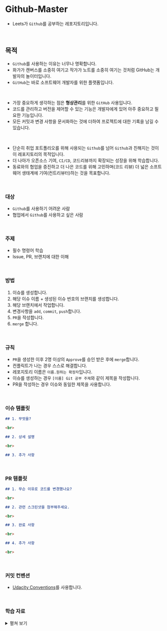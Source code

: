 # Github-Master

- Leets가 `Github`를 공부하는 레포지토리입니다.

<br>

## 목적

- `Github`를 사용하는 이유는 너무나 명확합니다.
- 화가가 캔버스를 소중히 여기고 작가가 노트를 소중히 여기는 것처럼 GitHub는 개발자의 놀이터입니다.
- `GitHub`는 바로 소프트웨어 개발자를 위한 플랫폼입니다.

<br>

- 가장 중요하게 생각하는 점은 **형상관리**를 위한 `GitHub` 사용입니다.
- 코드를 관리하고 버전을 제어할 수 있는 기능은 개발자에게 있어 아주 중요하고 필요한 기능입니다.
- 모든 커밋과 변경 사항을 문서화하는 것에 더하여 프로젝트에 대한 기록을 남길 수 있습니다.

<br>

- 단순히 취업 포트폴리오를 위해 사용되는 `Github`를 넘어 `Github`과 친해지는 것이 이 레포지토리의 목적입니다.
- 더 나아가 오픈소스 기여, `CI/CD`, 코드리뷰까지 확장되는 성장을 위해 학습합니다.
- 동료와의 협업을 증진하고 더 나은 코드를 위해 고민하며(코드 리뷰) 더 넓은 소프트웨어 생태계에 기여(컨트리뷰터)하는 것을 목표합니다.

<br>

### 대상

- `Github`를 사용하기 어려운 사람
- 협업에서 `Github`를 사용하고 싶은 사람

<br>

### 주제

- 필수 명령어 학습
- Issue, PR, 브랜치에 대한 이해

<br>

### 방법

1. 이슈를 생성합니다.
2. 해당 이슈 이름 + 생성된 이슈 번호의 브랜치를 생성합니다.
3. 해당 브랜치에서 작업합니다.
4. 변경사항을 `add`, `commit`, `push`합니다.
5. `PR`을 작성합니다.
6. `merge` 합니다.

<br>

### 규칙

- `PR`을 생성한 이후 2명 이상의 `Approve`를 승인 받은 후에 `merge`합니다.
- 컨플릭트가 나는 경우 스스로 해결합니다.
- 레포지토리 이름은 `이름.원하는 확장자`입니다.
- 이슈를 생성하는 경우 `[이름] Git 공부 주제`와 같이 제목을 작성합니다.
- PR을 작성하는 경우 이슈와 동일한 제목을 사용합니다.

<br>

### 이슈 템플릿

```md
## 1. 무엇을?

<br>

## 2. 상세 설명

<br>

## 3. 추가 사항
```

<br>

### PR 템플릿

```md
## 1. 무슨 이유로 코드를 변경했나요?

<br>

## 2. 관련 스크린샷을 첨부해주세요.

<br>

## 3. 완료 사항

<br>

## 4. 추가 사항

<br>
```

<br>

### 커밋 컨벤션

- [Udacity Conventions](http://udacity.github.io/git-styleguide/)를 사용합니다.

<br>

### 학습 자료

<details>
  <summary>펼쳐 보기</summary>

<br>

# Leets Git 명령어 정리

### 준비물

- IDE (BE: `Intellij`, FE : `VSCode`)
- Github 계정
- Access Token 생성 (`Mac`만 해당)
  1. Github 설정 맨 아래 `Developer settings` 선택
  2. `Personal access tokens` 의 `Tokens(classic)` 클릭
  3. `Generate new token(classic)` 클릭
  4. 이름 적기 + `30days` 선택
  5. 발급
  6. `생성되는 token 카카오톡에 복사`

<br>

![Untitled](https://github.com/Leets-Official/Leets-FE/assets/86355699/37dcfee8-e554-489b-b9bd-6f03a75161fa)

![Untitled 1](https://github.com/Leets-Official/Leets-FE/assets/86355699/4735903c-aa8c-4d29-9565-fbac999c262e)

![Untitled 2](https://github.com/Leets-Official/Leets-FE/assets/86355699/c9864d50-14ec-4e3f-a956-1c633b19ed54)

<br>

### 레포지토리 만들기

- 새로운 레포지토리 만들기

![Untitled 3](https://github.com/Leets-Official/Leets-FE/assets/86355699/1c6abcad-bf81-47a2-8cd7-febb949fabea)

![Untitled 4](https://github.com/Leets-Official/Leets-FE/assets/86355699/6403f771-fb94-4691-b3b8-4495c030252f)

## 디렉터리란?

- 폴더를 의미한다.
- 아래의 `root` , `media`

![Untitled 5](https://github.com/Leets-Official/Leets-FE/assets/86355699/6b9c27f9-9ea1-44ea-afa1-1e1fdb026e21)

<br>

> 💡 아래부터는 `IDE`의 터미널에서 설정

<br>

### 디렉터리 생성

- 깃 저장소를 만들 디렉터리(로컬)를 생성한다.

```bash
mkdir practice
```

<br>

### 해당 디렉터리로 이동하기

- `practice` 디렉터리로 이동

```bash
cd practice
```

<br>

### Git 초기화

- Git을 사용할 수 있도록 디렉터리 초기화
- 폴더(로컬)와 Git 연결

```bash
git init
```

<br>

### `config` 설정 (초기 설정)

```bash
git config --global user.name 이름
git config --global user.email 이메일
```

<br>

### 깃 상태 확인하기

- 변경, 스테이징 상태를 확인할 수 있다.

```bash
git status
```

<br>

## 스테이징이란?(Staging)

- Git에게 버전을 만들 준비를 하라고 알려주는 과정이다.

<br>

![Untitled 6](https://github.com/Leets-Official/Leets-FE/assets/86355699/0e58fb30-9dba-4856-b4a6-2c3b9ac0d120)

<br>

- 로컬에서 변경/추가/제거된 파일이나 코드 ⇒ 원격 저장소로 업데이트할 준비(`Staging`)
- 여러 파일을 스테이징하고 싶다면 파일명 나열 ex) `git add test_git1 test_git2 ...`
- 모든 파일을 스테이징하고 싶다면 `.` 옵션을 추가한다.

```bash
git add practice.js practice.java
```

```bash
git add .
```

<br>

- 모든 파일 스테이징 취소

```bash
git reset HEAD
```

<br>

- 일부 파일 스테이징 취소 (아래의 경우 `README.md`)

```bash
git reset HEAD practice.js practice.java
```

<br>

### 커밋하기(Commit)

- 스테이징 파일을 원격 저장소로 업데이트

```bash
git commit -m "깃헙 연습"
```

<br>

### 커밋 기록 확인하기

- 커밋 기록을 자세하게 확인 가능
- 커밋 ID를 활용하여 구분하며 커밋 메시지 또한 확인할 수 있다.

```bash
git log
```

<br>

- 간단하게 확인하고 싶은 경우 아래 명령어 사용

```bash
git log --oneline
```

<br>

## 원격 저장소(Github)에 연결하기

- 로컬 저장소와 원격 저장소를 연결한다.
- `Github`에서 `HTTPS` 주소를 복사해서 명령어 뒤에 붙여넣는다.

<img width="948" alt="Untitled 7" src="https://github.com/Leets-Official/Leets-FE/assets/86355699/f64d8ccd-70f4-4591-b37d-b625c41a7059">

<br>

```bash
git remote add origin {원격 저장소 HTTPS URL}
```

<br>

### 원격 저장소와의 연결 상태 확인하기

- 제대로 연결되었다면 원격 저장소의 HTTPS 주소가 출력된다.

```bash
git remote -v
```

<br>

### 원격 저장소에 파일 올리기 (동기화, `Synchronize`)

- 로컬 저장소의 커밋 ⇒ 원격 저장소로 올린다. (`push`)
- SSH 키를 생성하여 원격 접속하지 않았다면 Github 로그인 창이 생긴다.

```bash
git push -u origin {브랜치명}
```

<br>

- 레포지토리를 처음 생성한 이후 `push` 하면 IDE는 아래 명령어를 권장한다.

```bash
git push --set-upstream origin {브랜치명}
```

<br>

- 이후엔 `git push` 만 사용하여 `push` 를 진행할 수 있다.

<br>

## 브랜치란?

- 여러 개발자들이 동시에 다양한 작업을 할 수 있게 만들어 주는 기능
- 형상 관리와 안정성을 유지하며 개발하는 Github의 꽃
- `main` , `hotfix` `develop` , `feature` 은 각 브랜치의 이름

<br>

![Untitled 8](https://github.com/Leets-Official/Leets-FE/assets/86355699/6841b3a8-c154-4d68-b2d0-ef8ef68835f8)

<br>

### 브랜치 명령어

- 브랜치 생성하기

```bash
git branch {생성할 브랜치 이름} {기준 브랜치}
git branch newBranch master/main
```

<br>

- `master` 브랜치를 기준으로 `feat/#10/new-feature` 브랜치 생성 (새로운 분기점 생성)

```bash
git branch feat/#10/new-feature master
```

<br>

- 다른 브랜치로 이동하기

```bash
git checkout {이동할 브랜치 이름}
```

<br>

- 브랜치를 생성하며 이동하기

```bash
git checkout -b {브랜치 이름} {기준 브랜치}
```

<br>

- 원격 브랜치 동기화
  - 원격의 브랜치와 로컬의 브랜치 동기화 (원격 브랜치 다운받기)
  - `-p` 옵션은 `prune` 을 의미
  - `fetch` ⇒ 원격에서 이미 삭제된 브랜치는 목록에서 사라짐

```bash
git fetch -p

git fetch

git pull origin master/main
```

<br>

## Issue

- 프로젝트를 진행하면서 발생하는 다양한 이벤트
- 새로운 기능을 추가하거나, 발생한 버그를 수정할 때 사용
- 쉽게 설명하자면 프로젝트의 `Todo` 리스트

<br>

![Untitled 9](https://github.com/Leets-Official/Leets-FE/assets/86355699/37f62b03-8fb9-4cea-92c5-52ed17242545)

<br>

[예시](https://github.com/Leets-Official/Leets-FE/issues)

<br>

## Pull & Request

- `코드를 수정했어.`
- `어때? 잘 작성한 것 같아?`
- `반영해줘`
- 코드 변경 이유에 대해 설명 + (코드리뷰)
  - 이후 브랜치에 `merge` 가능

<br>

![Untitled 10](https://github.com/Leets-Official/Leets-FE/assets/86355699/ad93593c-24e5-4604-b65e-cd0f4a9042b5)

<br>

### 원격 저장소에서 파일 내려받기

- `origin(원격 저장소)`의 내용을 브랜치로 가져온다.
- `origin` 의 `{브랜치명}` 브랜치에 있는 파일들을 현재 브랜치로 병합한다. (`merge`)

```bash
git pull origin {브랜치명}
```

<br>

- 쉽게 말하자면 원격 저장소의 브랜치의 파일을 현재 브랜치와 합치는 과정이다.

<br>

![Untitled 11](https://github.com/Leets-Official/Leets-FE/assets/86355699/88f26389-6b4b-4033-8cdf-1981d3c4e36e)

<br>

## git log 옵션

- 모든 브랜치 커밋 로그 보기

```bash
git log --all
```

<br>

- 커밋과 브랜치 관계를 그래프 형식으로 보기

```bash
git log --graph
```

<br>

- 커밋 로그를 간단하게 한 줄로 보기

```bash
git log --oneline
```

<br>

### 이외 명령어들

- 커밋 되돌리기
  - 로컬 브랜치의 파일을 해당 커밋 전으로 되돌리고 싶은 경우 사용한다. (버전 관리의 이유)
  - hard/mixed/soft 옵션

```bash
git reset --hard {commit id}
git reset --mixed {commit id}
git reset --soft {commit id}
```

<br>

- 원격 저장소의 마지막 커밋 상태로 되돌리는 명령어

```bash
git reset --hard HEAD
```

<br>

- 커밋 간의 파일 변경점 확인하기
  (Commit ID는 앞 4자리만 입력해도 됨)

```bash
git diff {commit1_id} {commit2_id}
```

<br>

[노션 링크](https://www.notion.so/whenevernwhatever/Leets-Git-607066a7cbb240fda65ce06a0a40bdda?pvs=4)  
Made by 김성민([Collection50](https://github.com/Collection50))

</details>
